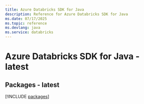 ```yaml
---
title: Azure Databricks SDK for Java
description: Reference for Azure Databricks SDK for Java
ms.date: 07/17/2025
ms.topic: reference
ms.devlang: java
ms.service: databricks
---
```

# Azure Databricks SDK for Java - latest
## Packages - latest
[!INCLUDE [packages](databricks-index.md)]